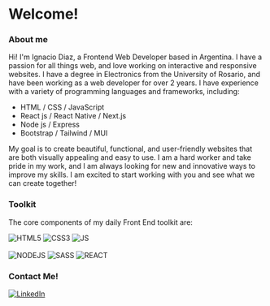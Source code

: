 <h1>Welcome!</h1>

<h3><b>About me</b></h3>

<p>Hi! I'm Ignacio Diaz, a Frontend Web Developer based in Argentina. I have a passion for all things web, and love working on interactive and responsive websites. I have a degree in Electronics from the University of Rosario, and have been working as a web developer for over 2 years. I have experience with a variety of programming languages and frameworks, including:

  <ul>
    <li>HTML / CSS / JavaScript</li>
    <li>React js / React Native / Next.js</li>
    <li>Node js / Express</li>
    <li>Bootstrap / Tailwind / MUI</li>
  </ul>

My goal is to create beautiful, functional, and user-friendly websites that are both visually appealing and easy to use. I am a hard worker and take pride in my work, and I am always looking for new and innovative ways to improve my skills. I am excited to start working with you and see what we can create together! 
</p>

<h3><b>Toolkit</b></h3>

The core components of my daily Front End toolkit are:

<p>
  <img alt="HTML5" src="https://img.shields.io/badge/HTML5-E34F26?style=for-the-badge&logo=html5&logoColor=white" />
  <img alt="CSS3" src="https://img.shields.io/badge/CSS3-1572B6?style=for-the-badge&logo=css3&logoColor=white" />
  <img alt="JS" src="https://img.shields.io/badge/JavaScript-F7DF1E?style=for-the-badge&logo=javascript&logoColor=black" />
  <br/>
  <br/>
  <img alt="NODEJS" src="https://img.shields.io/badge/Node.js-43853D?style=for-the-badge&logo=node.js&logoColor=white" />
  <img alt="SASS" src="https://img.shields.io/badge/Sass-CC6699?style=for-the-badge&logo=sass&logoColor=white" />
  <img alt="REACT" src="https://img.shields.io/badge/React-20232A?style=for-the-badge&logo=react&logoColor=61DAFB" />
  
  <!-- Icons from https://dev.to/envoy_/150-badges-for-github-pnk -->
</p>


<h3><b>Contact Me!</b></h3>
<p>
  <a href="https://www.linkedin.com/in/diaz-ignacio/" target="_blank"><img alt="LinkedIn" src="https://img.shields.io/badge/LinkedIn-0077B5?style=for-the-badge&logo=linkedin&logoColor=white" />
  </a>
</p>
